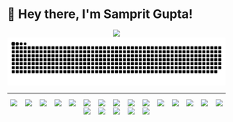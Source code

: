 # 👋 Hey there, I'm Samprit Gupta!

<div align="center">
  <a href="https://github.com/anuraghazra/github-readme-stats">
    <img src="https://github-readme-stats.vercel.app/api?username=samdeupta&theme=radical&show_icons=true"/>
  </a>
  
  <img src="https://raw.githubusercontent.com/platane/snk/output/github-contribution-grid-snake-dark.svg"/>
</div>

---

<div align="center">
  <img src="https://cdn.jsdelivr.net/gh/devicons/devicon@latest/icons/python/python-original.svg" height="40"/>
  <img width="10"/>
  <img src="https://cdn.jsdelivr.net/gh/devicons/devicon@latest/icons/java/java-original.svg" height="40"/>
  <img width="10"/>
  <img src="https://cdn.jsdelivr.net/gh/devicons/devicon@latest/icons/c/c-original.svg" height=40/>
  <img width="10"/>
  <img src="https://cdn.jsdelivr.net/gh/devicons/devicon@latest/icons/r/r-original.svg" height="40"/>
  <img width="10"/>
  
  <img src="https://cdn.jsdelivr.net/gh/devicons/devicon@latest/icons/html5/html5-original.svg" height="40"/>
  <img width="10"/>
  <img src="https://cdn.jsdelivr.net/gh/devicons/devicon@latest/icons/css3/css3-original.svg" height="40"/>
  <img width="10"/>
  <img src="https://cdn.jsdelivr.net/gh/devicons/devicon@latest/icons/javascript/javascript-original.svg" height="40"/>
  <img width="10"/>
  <img src="https://cdn.jsdelivr.net/gh/devicons/devicon@latest/icons/typescript/typescript-original.svg" height="40"/>
  <img width="10"/>
  <img src="https://cdn.jsdelivr.net/gh/devicons/devicon@latest/icons/react/react-original.svg" height="40"/>
  <img width="10"/>
  <img src="https://cdn.jsdelivr.net/gh/devicons/devicon@latest/icons/sqlite/sqlite-original.svg" height="40"/>
  <img width="10"/>
  <img src="https://cdn.jsdelivr.net/gh/devicons/devicon@latest/icons/nodejs/nodejs-original-wordmark.svg" height="40"/>
  <img width="10"/>
  <img src="https://cdn.jsdelivr.net/gh/devicons/devicon@latest/icons/npm/npm-original-wordmark.svg" height="40"/>
  <img width="10"/>
  
  <img src="https://cdn.jsdelivr.net/gh/devicons/devicon@latest/icons/git/git-original.svg" height="40"/>
  <img width="10"/>
  <img src="https://cdn.jsdelivr.net/gh/devicons/devicon@latest/icons/github/github-original.svg" height="40"/>
  <img width="10"/>
  <img src="https://cdn.jsdelivr.net/gh/devicons/devicon@latest/icons/gitlab/gitlab-original.svg" height="40"/>
  <img width="10"/>
  
  <img src="https://cdn.jsdelivr.net/gh/devicons/devicon@latest/icons/canva/canva-original.svg" height="40"/>
  <img width="10"/>
  <img src="https://cdn.jsdelivr.net/gh/devicons/devicon@latest/icons/photoshop/photoshop-original.svg" height="40"/>
  <img width="10"/>
  <img src="https://cdn.jsdelivr.net/gh/devicons/devicon@latest/icons/blender/blender-original.svg" height="40"/>
  <img width="10"/>
  <img src="https://cdn.jsdelivr.net/gh/devicons/devicon@latest/icons/vim/vim-original.svg" height="40"/>
  <img width="10"/>
  <img src="https://cdn.jsdelivr.net/gh/devicons/devicon@latest/icons/vscode/vscode-original.svg" height="40"/>
  <img width="10"/>
</div>
